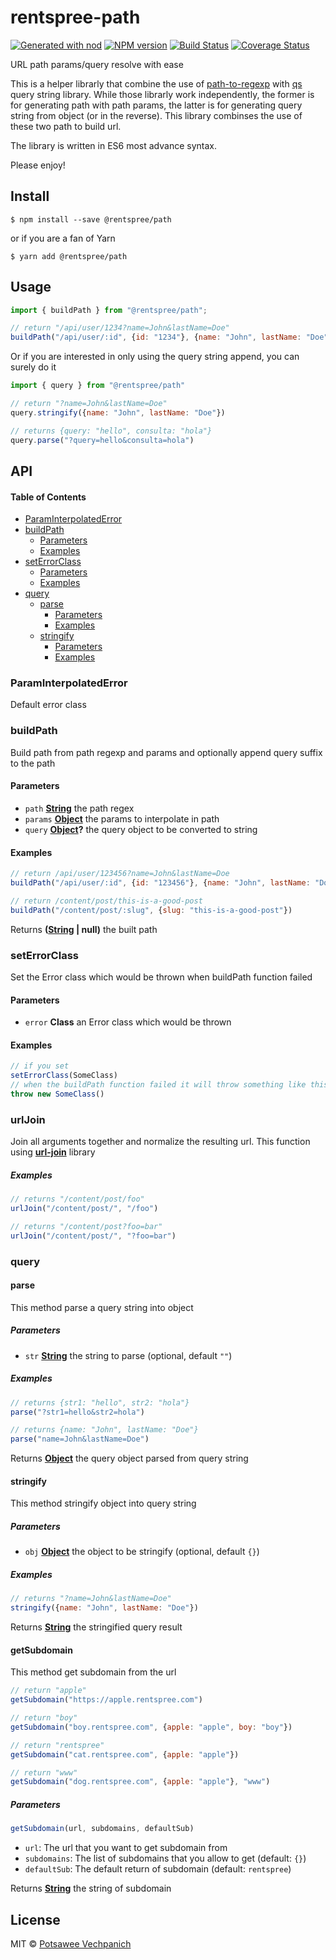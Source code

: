 # rentspree-path

[![Generated with nod](https://img.shields.io/badge/generator-nod-2196F3.svg?style=flat-square)](https://github.com/diegohaz/nod)
[![NPM version](https://img.shields.io/npm/v/@rentspree/path.svg?style=flat-square)](https://npmjs.org/package/@rentspree/path)
[![Build Status](https://img.shields.io/travis/rentspree/path/master.svg?style=flat-square)](https://travis-ci.org/rentspree/path) [![Coverage Status](https://img.shields.io/codecov/c/github/rentspree/path/master.svg?style=flat-square)](https://codecov.io/gh/rentspree/path/branch/master)

URL path params/query resolve with ease

This is a helper librarly that combine the use of [path-to-regexp](#) with [qs](#) query string library. While those librarly work independently, the former is for generating path with path params, the latter is for generating query string from object (or in the reverse). This library combinses the use of these two path to build url.

The library is written in ES6 most advance syntax.

Please enjoy!

## Install

    $ npm install --save @rentspree/path

or if you are a fan of Yarn

    $ yarn add @rentspree/path

## Usage

```js
import { buildPath } from "@rentspree/path";

// return "/api/user/1234?name=John&lastName=Doe"
buildPath("/api/user/:id", {id: "1234"}, {name: "John", lastName: "Doe"})
```

Or if you are interested in only using the query string append, you can surely do it

```js
import { query } from "@rentspree/path"

// return "?name=John&lastName=Doe"
query.stringify({name: "John", lastName: "Doe"})

// returns {query: "hello", consulta: "hola"}
query.parse("?query=hello&consulta=hola")
```

## API

<!-- Generated by documentation.js. Update this documentation by updating the source code. -->

#### Table of Contents

-   [ParamInterpolatedError](#paraminterpolatederror)
-   [buildPath](#buildpath)
    -   [Parameters](#parameters)
    -   [Examples](#examples)
-   [setErrorClass](#seterrorclass)
    -   [Parameters](#parameters-1)
    -   [Examples](#examples-1)
-   [query](#query)
    -   [parse](#parse)
        -   [Parameters](#parameters-2)
        -   [Examples](#examples-2)
    -   [stringify](#stringify)
        -   [Parameters](#parameters-3)
        -   [Examples](#examples-3)

### ParamInterpolatedError

Default error class

### buildPath

Build path from path regexp and params and optionally append query suffix to the path

#### Parameters

-   `path` **[String](https://developer.mozilla.org/docs/Web/JavaScript/Reference/Global_Objects/String)** the path regex
-   `params` **[Object](https://developer.mozilla.org/docs/Web/JavaScript/Reference/Global_Objects/Object)** the params to interpolate in path
-   `query` **[Object](https://developer.mozilla.org/docs/Web/JavaScript/Reference/Global_Objects/Object)?** the query object to be converted to string

#### Examples

```javascript
// return /api/user/123456?name=John&lastName=Doe
buildPath("/api/user/:id", {id: "123456"}, {name: "John", lastName: "Doe"}
```

```javascript
// return /content/post/this-is-a-good-post
buildPath("/content/post/:slug", {slug: "this-is-a-good-post"})
```

Returns **([String](https://developer.mozilla.org/docs/Web/JavaScript/Reference/Global_Objects/String) | null)** the built path

### setErrorClass

Set the Error class which would be thrown when buildPath function failed

#### Parameters

-   `error` **Class** an Error class which would be thrown

#### Examples

```javascript
// if you set
setErrorClass(SomeClass)
// when the buildPath function failed it will throw something like this
throw new SomeClass()
```
### urlJoin
Join all arguments together and normalize the resulting url. This function using **[url-join](https://github.com/jfromaniello/url-join)** library

##### Examples

```javascript
// returns "/content/post/foo"
urlJoin("/content/post/", "/foo")
```

```javascript
// returns "/content/post?foo=bar"
urlJoin("/content/post/", "?foo=bar")
```


### query

#### parse

This method parse a query string into object

##### Parameters

-   `str` **[String](https://developer.mozilla.org/docs/Web/JavaScript/Reference/Global_Objects/String)** the string to parse (optional, default `""`)

##### Examples

```javascript
// returns {str1: "hello", str2: "hola"}
parse("?str1=hello&str2=hola")
```

```javascript
// returns {name: "John", lastName: "Doe"}
parse("name=John&lastName=Doe")
```

Returns **[Object](https://developer.mozilla.org/docs/Web/JavaScript/Reference/Global_Objects/Object)** the query object parsed from query string

#### stringify

This method stringify object into query string

##### Parameters

-   `obj` **[Object](https://developer.mozilla.org/docs/Web/JavaScript/Reference/Global_Objects/Object)** the object to be stringify (optional, default `{}`)

##### Examples

```javascript
// returns "?name=John&lastName=Doe"
stringify({name: "John", lastName: "Doe"})
```

Returns **[String](https://developer.mozilla.org/docs/Web/JavaScript/Reference/Global_Objects/String)** the stringified query result

#### getSubdomain
This method get subdomain from the url
```javascript
// return "apple"
getSubdomain("https://apple.rentspree.com")

// return "boy"
getSubdomain("boy.rentspree.com", {apple: "apple", boy: "boy"})

// return "rentspree"
getSubdomain("cat.rentspree.com", {apple: "apple"})

// return "www"
getSubdomain("dog.rentspree.com", {apple: "apple"}, "www")
```
##### Parameters
```javascript
getSubdomain(url, subdomains, defaultSub)
```
- `url`: The url that you want to get subdomain from
- `subdomains`: The list of subdomains that you allow to get (default: `{}`)
- `defaultSub`: The default return of subdomain (default: `rentspree`)

Returns **[String](https://developer.mozilla.org/docs/Web/JavaScript/Reference/Global_Objects/String)** the string of subdomain

## License

MIT © [Potsawee Vechpanich](https://github.com/rentspree)
